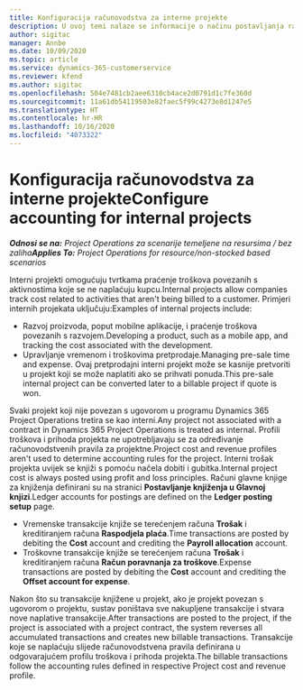 ```yaml
---
title: Konfiguracija računovodstva za interne projekte
description: U ovoj temi nalaze se informacije o načinu postavljanja računovodstvene prakse za interne projekte u projektnim operacijama.
author: sigitac
manager: Annbe
ms.date: 10/09/2020
ms.topic: article
ms.service: dynamics-365-customerservice
ms.reviewer: kfend
ms.author: sigitac
ms.openlocfilehash: 504e7481cb2aee6310cb4ace2d0791d1c7fe360d
ms.sourcegitcommit: 11a61db54119503e82faec5f99c4273e8d1247e5
ms.translationtype: HT
ms.contentlocale: hr-HR
ms.lasthandoff: 10/16/2020
ms.locfileid: "4073322"
---
```

# <a name="configure-accounting-for-internal-projects"></a><span data-ttu-id="95c84-103">Konfiguracija računovodstva za interne projekte</span><span class="sxs-lookup"><span data-stu-id="95c84-103">Configure accounting for internal projects</span></span>

<span data-ttu-id="95c84-104">_**Odnosi se na:** Project Operations za scenarije temeljene na resursima / bez zaliha_</span><span class="sxs-lookup"><span data-stu-id="95c84-104">_**Applies To:** Project Operations for resource/non-stocked based scenarios_</span></span>

<span data-ttu-id="95c84-105">Interni projekti omogućuju tvrtkama praćenje troškova povezanih s aktivnostima koje se ne naplaćuju kupcu.</span><span class="sxs-lookup"><span data-stu-id="95c84-105">Internal projects allow companies track cost related to activities that aren't being billed to a customer.</span></span> <span data-ttu-id="95c84-106">Primjeri internih projekata uključuju:</span><span class="sxs-lookup"><span data-stu-id="95c84-106">Examples of internal projects include:</span></span>

- <span data-ttu-id="95c84-107">Razvoj proizvoda, poput mobilne aplikacije, i praćenje troškova povezanih s razvojem.</span><span class="sxs-lookup"><span data-stu-id="95c84-107">Developing a product, such as a mobile app, and tracking the cost associated with the development.</span></span>
- <span data-ttu-id="95c84-108">Upravljanje vremenom i troškovima pretprodaje.</span><span class="sxs-lookup"><span data-stu-id="95c84-108">Managing pre-sale time and expense.</span></span> <span data-ttu-id="95c84-109">Ovaj pretprodajni interni projekt može se kasnije pretvoriti u projekt koji se može naplatiti ako se prihvati ponuda.</span><span class="sxs-lookup"><span data-stu-id="95c84-109">This pre-sale internal project can be converted later to a billable project if quote is won.</span></span>

<span data-ttu-id="95c84-110">Svaki projekt koji nije povezan s ugovorom u programu Dynamics 365 Project Operations tretira se kao interni.</span><span class="sxs-lookup"><span data-stu-id="95c84-110">Any project not associated with a contract in Dynamics 365 Project Operations is treated as internal.</span></span> <span data-ttu-id="95c84-111">Profili troškova i prihoda projekta ne upotrebljavaju se za određivanje računovodstvenih pravila za projektne.</span><span class="sxs-lookup"><span data-stu-id="95c84-111">Project cost and revenue profiles aren't used to determine accounting rules for the project.</span></span> <span data-ttu-id="95c84-112">Interni trošak projekta uvijek se knjiži s pomoću načela dobiti i gubitka.</span><span class="sxs-lookup"><span data-stu-id="95c84-112">Internal project cost is always posted using profit and loss principles.</span></span> <span data-ttu-id="95c84-113">Računi glavne knjige za knjiženja definirani su na stranici **Postavljanje knjiženja u Glavnoj knjizi**.</span><span class="sxs-lookup"><span data-stu-id="95c84-113">Ledger accounts for postings are defined on the **Ledger posting setup** page.</span></span>

- <span data-ttu-id="95c84-114">Vremenske transakcije knjiže se terećenjem računa **Trošak** i kreditiranjem računa **Raspodjela plaća**.</span><span class="sxs-lookup"><span data-stu-id="95c84-114">Time transactions are posted by debiting the **Cost** account and crediting the **Payroll allocation** account.</span></span>
- <span data-ttu-id="95c84-115">Troškovne transakcije knjiže se terećenjem računa **Trošak** i kreditiranjem računa **Račun poravnanja za troškove**.</span><span class="sxs-lookup"><span data-stu-id="95c84-115">Expense transactions are posted by debiting the **Cost** account and crediting the **Offset account for expense**.</span></span>

<span data-ttu-id="95c84-116">Nakon što su transakcije knjižene u projekt, ako je projekt povezan s ugovorom o projektu, sustav poništava sve nakupljene transakcije i stvara nove naplative transakcije.</span><span class="sxs-lookup"><span data-stu-id="95c84-116">After transactions are posted to the project, if the project is associated with a project contract, the system reverses all accumulated transactions and creates new billable transactions.</span></span> <span data-ttu-id="95c84-117">Transakcije koje se naplaćuju slijede računovodstvena pravila definirana u odgovarajućem profilu troškova i prihoda projekta.</span><span class="sxs-lookup"><span data-stu-id="95c84-117">The billable transactions follow the accounting rules defined in respective Project cost and revenue profile.</span></span>



